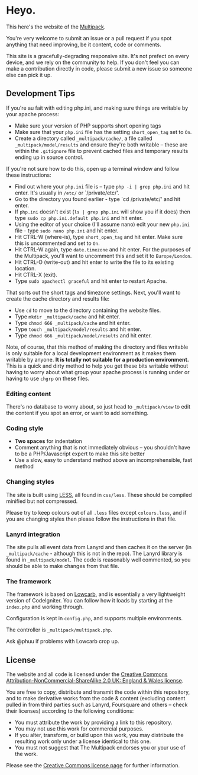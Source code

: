 # Heyo.

This here's the website of the [Multipack](http://multipack.co.uk).

You're very welcome to submit an issue or a pull request if you spot anything that need improving, be it content, code or comments.

This site is a gracefully-degrading responsive site. It's not prefect on every device, and we rely on the community to help. If you don't feel you can make a contribution directly in code, please submit a new issue so someone else can pick it up.

## Development Tips

If you're au fait with editing php.ini, and making sure things are writable by your apache process:

- Make sure your version of PHP supports short opening tags
- Make sure that your `php.ini` file has the setting `short_open_tag` set to `On`.
- Create a directory called `_multipack/cache/`, a file called `_multipack/model/results` and ensure they're both writable – these are within the `.gitignore` file to prevent cached files and temporary results ending up in source control.

If you're not sure how to do this, open up a terminal window and follow these instructions:

- Find out where your `php.ini` file is – type `php -i | grep php.ini` and hit enter. It's usually in `/etc/` or `/private/etc/'.
- Go to the directory you found earlier - type `cd /private/etc/' and hit enter.
- If `php.ini` doesn't exist (`ls | grep php.ini` will show you if it does) then type `sudo cp php.ini.default php.ini` and hit enter.
- Using the editor of your choice (I'll assume nano) edit your new `php.ini` file - type `sudo nano php.ini` and hit enter.
- Hit CTRL-W (where-is), type `short_open_tag` and hit enter. Make sure this is uncommented and set to `On`.
- Hit CTRL-W again, type `date.timezone` and hit enter. For the purposes of the Multipack, you'll want to uncomment this and set it to `Europe/London`.
- Hit CTRL-O (write-out) and hit enter to write the file to its existing location.
- Hit CTRL-X (exit).
- Type `sudo apachectl graceful` and hit enter to restart Apache.

That sorts out the short tags and timezone settings. Next, you'll want to create the cache directory and results file:

- Use `cd` to move to the directory containing the website files.
- Type `mkdir _multipack/cache` and hit enter.
- Type `chmod 666 _multipack/cache` and hit enter.
- Type `touch _multipack/model/results` and hit enter.
- Type `chmod 666 _multipack/model/results` and hit enter.

Note, of course, that this method of making the directory and files writable is only suitable for a local development environment as it makes them writable by anyone. **It is totally not suitable for a production environment.** This is a quick and dirty method to help you get these bits writable without having to worry about what group your apache process is running under or having to use `chgrp` on these files.

### Editing content

There's no database to worry about, so just head to `_multipack/view` to edit the content if you spot an error, or want to add something.

### Coding style

- **Two spaces** for indentation
- Comment anything that is not immediately obvious – you shouldn't have to be a PHP/Javascript expert to make this site better
- Use a slow, easy to understand method above an incomprehensible, fast method

### Changing styles

The site is built using [LESS](http://http://lesscss.org/), all found in `css/less`. These should be compiled minified but not compressed.

Please try to keep colours out of all `.less` files except `colours.less`, and if you are changing styles then please follow the instructions in that file.

### Lanyrd integration

The site pulls all event data from Lanyrd and then caches it on the server (in `_multipack/cache` - although this is not in the repo). The Lanyrd library is found in `_multipack/model`. The code is reasonably well commented, so you should be able to make changes from that file.

### The framework

The framework is based on [Lowcarb](https://github.com/phuu/lowcarb), and is essentially a very lightweight version of CodeIgniter. You can follow how it loads by starting at the `index.php` and working through.

Configuration is kept in `config.php`, and supports multiple environments.

The controller is `_multipack/multipack.php`.

Ask @phuu if problems with Lowcarb crop up.

## License

The website and all code is licensed under the [Creative Commons Attribution-NonCommercial-ShareAlike 2.0 UK: England & Wales license][cc].

You are free to copy, distribute and transmit the code within this repository, and to make derivative works from the code & content (excluding content pulled in from third parties such as Lanyrd, Foursquare and others – check their licenses) according to the following conditions:

- You must attribute the work by providing a link to this repository.
- You may not use this work for commercial purposes.
- If you alter, transform, or build upon this work, you may distribute the resulting work only under a license identical to this one.
- You must not suggest that The Multipack endorses you or your use of the work.

Please see the [Creative Commons license page][cc] for further information.

[cc]: http://creativecommons.org/licenses/by-nc-sa/2.0/uk/
